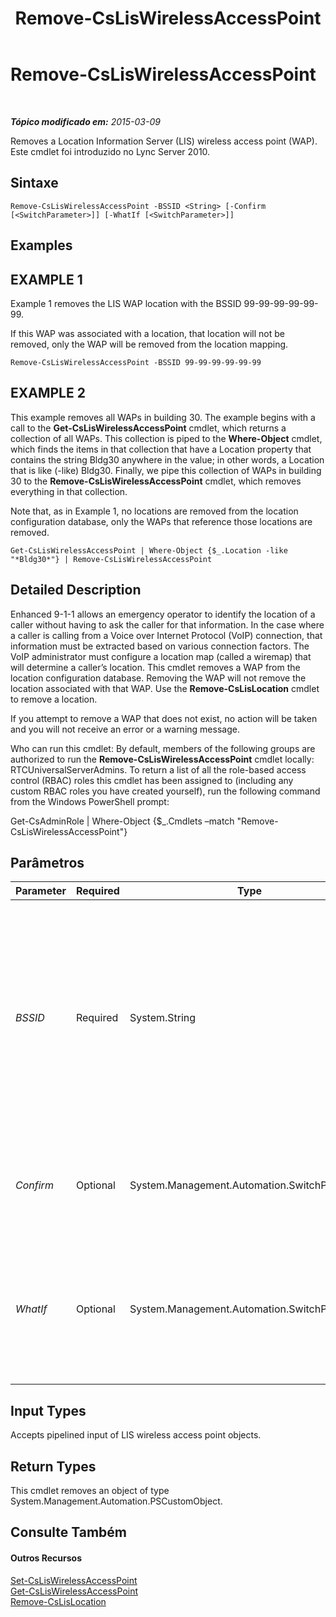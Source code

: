 ﻿---
title: Remove-CsLisWirelessAccessPoint
TOCTitle: Remove-CsLisWirelessAccessPoint
ms:assetid: 656190b0-bde0-4a92-a6b5-b96a389c4863
ms:mtpsurl: https://technet.microsoft.com/pt-br/library/Gg398461(v=OCS.15)
ms:contentKeyID: 49306935
ms.date: 05/19/2016
mtps_version: v=OCS.15
ms.translationtype: HT
---

# Remove-CsLisWirelessAccessPoint

 

_**Tópico modificado em:** 2015-03-09_

Removes a Location Information Server (LIS) wireless access point (WAP). Este cmdlet foi introduzido no Lync Server 2010.

## Sintaxe

    Remove-CsLisWirelessAccessPoint -BSSID <String> [-Confirm [<SwitchParameter>]] [-WhatIf [<SwitchParameter>]]

## Examples

## EXAMPLE 1

Example 1 removes the LIS WAP location with the BSSID 99-99-99-99-99-99.

If this WAP was associated with a location, that location will not be removed, only the WAP will be removed from the location mapping.

    Remove-CsLisWirelessAccessPoint -BSSID 99-99-99-99-99-99

## EXAMPLE 2

This example removes all WAPs in building 30. The example begins with a call to the **Get-CsLisWirelessAccessPoint** cmdlet, which returns a collection of all WAPs. This collection is piped to the **Where-Object** cmdlet, which finds the items in that collection that have a Location property that contains the string Bldg30 anywhere in the value; in other words, a Location that is like (-like) Bldg30. Finally, we pipe this collection of WAPs in building 30 to the **Remove-CsLisWirelessAccessPoint** cmdlet, which removes everything in that collection.

Note that, as in Example 1, no locations are removed from the location configuration database, only the WAPs that reference those locations are removed.

    Get-CsLisWirelessAccessPoint | Where-Object {$_.Location -like "*Bldg30*"} | Remove-CsLisWirelessAccessPoint

## Detailed Description

Enhanced 9-1-1 allows an emergency operator to identify the location of a caller without having to ask the caller for that information. In the case where a caller is calling from a Voice over Internet Protocol (VoIP) connection, that information must be extracted based on various connection factors. The VoIP administrator must configure a location map (called a wiremap) that will determine a caller’s location. This cmdlet removes a WAP from the location configuration database. Removing the WAP will not remove the location associated with that WAP. Use the **Remove-CsLisLocation** cmdlet to remove a location.

If you attempt to remove a WAP that does not exist, no action will be taken and you will not receive an error or a warning message.

Who can run this cmdlet: By default, members of the following groups are authorized to run the **Remove-CsLisWirelessAccessPoint** cmdlet locally: RTCUniversalServerAdmins. To return a list of all the role-based access control (RBAC) roles this cmdlet has been assigned to (including any custom RBAC roles you have created yourself), run the following command from the Windows PowerShell prompt:

Get-CsAdminRole | Where-Object {$\_.Cmdlets –match "Remove-CsLisWirelessAccessPoint"}

## Parâmetros


<table>
<colgroup>
<col style="width: 25%" />
<col style="width: 25%" />
<col style="width: 25%" />
<col style="width: 25%" />
</colgroup>
<thead>
<tr class="header">
<th>Parameter</th>
<th>Required</th>
<th>Type</th>
<th>Description</th>
</tr>
</thead>
<tbody>
<tr class="odd">
<td><p><em>BSSID</em></p></td>
<td><p>Required</p></td>
<td><p>System.String</p></td>
<td><p>The Basic Service Set Identifier (BSSID) of the wireless access point you want to remove. This value will be in the form nn-nn-nn-nn-nn-nn, such as 12-34-56-78-90-ab.</p></td>
</tr>
<tr class="even">
<td><p><em>Confirm</em></p></td>
<td><p>Optional</p></td>
<td><p>System.Management.Automation.SwitchParameter</p></td>
<td><p>Solicita confirmação antes da execução do comando.</p></td>
</tr>
<tr class="odd">
<td><p><em>WhatIf</em></p></td>
<td><p>Optional</p></td>
<td><p>System.Management.Automation.SwitchParameter</p></td>
<td><p>Descreve o que aconteceria se o comando fosse executado sem ser executado de fato.</p></td>
</tr>
</tbody>
</table>


## Input Types

Accepts pipelined input of LIS wireless access point objects.

## Return Types

This cmdlet removes an object of type System.Management.Automation.PSCustomObject.

## Consulte Também

#### Outros Recursos

[Set-CsLisWirelessAccessPoint](set-csliswirelessaccesspoint.md)  
[Get-CsLisWirelessAccessPoint](get-csliswirelessaccesspoint.md)  
[Remove-CsLisLocation](remove-cslislocation.md)

